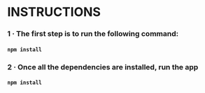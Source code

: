 # INSTRUCTIONS

### 1 · The first step is to run the following command:

#### `npm install                                                                                                  `

### 2 · Once all the dependencies are installed, run the app

#### `npm install                                                                                                  `

